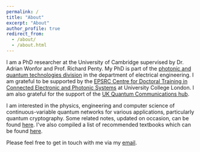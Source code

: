 ```yaml
---
permalink: /
title: "About"
excerpt: "About"
author_profile: true
redirect_from: 
  - /about/
  - /about.html
---
```


I am a PhD researcher at the University of Cambridge supervised by Dr. Adrian Wonfor and Prof. Richard Penty. My PhD is part of the [photonic and quantum technologies division](https://ee.eng.cam.ac.uk/index.php/photonic-and-quantum-technologies/) in the department of electrical engineering. I am grateful to be supported by the [EPSRC Centre for Doctoral Training in Connected Electronic and Photonic Systems](https://www.ceps-cdt.org/) at University College London. I am also grateful for the support of the [UK Quantum Communications hub](https://www.quantumcommshub.net/).

I am interested in the physics, engineering and computer science of continuous-variable quantum networks for various applications, particularly quantum cryptography. Some related notes, updated on occasion, can be found [here](/files/phd_notes.pdf). I've also compiled a list of recommended textbooks which can be found [here](/textbooks).

Please feel free to get in touch with me via my [email](mailto:aa2301@cam.ac.uk).
